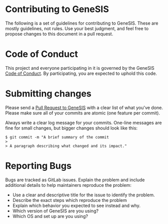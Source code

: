 # Contributing to GeneSIS

The following is a set of guidelines for contributing to GeneSIS. These are mostly guidelines, not rules. Use your best judgment, and feel free to propose changes to this document in a pull request.

# Code of Conduct

This project and everyone participating in it is governed by the GeneSIS [Code of Conduct](CODE_OF_CONDUCT.md). By participating, you are expected to uphold this code. 

# Submitting changes

Please send a [Pull Request to GeneSIS](https://gitlab.com/enact/GeneSIS/-/merge_requests) with a clear list of what you've done. Please make sure all of your commits are atomic (one feature per commit).

Always write a clear log message for your commits. One-line messages are fine for small changes, but bigger changes should look like this:

    $ git commit -m "A brief summary of the commit
    > 
    > A paragraph describing what changed and its impact."


# Reporting Bugs

Bugs are tracked as GitLab issues. 
Explain the problem and include additional details to help maintainers reproduce the problem:
* Use a clear and descriptive title for the issue to identify the problem.
* Describe the exact steps which reproduce the problem
* Explain which behavior you expected to see instead and why.
* Which version of GeneSIS are you using?
* Which OS and set up are you using?